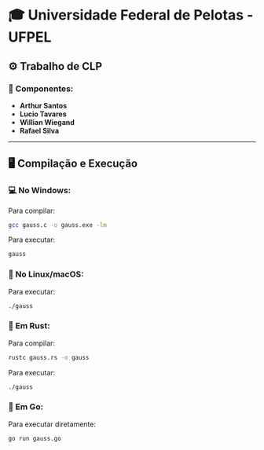 # 🎓 Universidade Federal de Pelotas - UFPEL  

## ⚙️ Trabalho de CLP  

### 👥 Componentes:
- **Arthur Santos**  
- **Lucio Tavares**  
- **Willian Wiegand**  
- **Rafael Silva**  

---

## 🖥️ Compilação e Execução  

### 💻 No Windows:  
Para compilar:  
```bash
gcc gauss.c -o gauss.exe -lm
````
Para executar:
```bash
gauss
````
### 🐧 No Linux/macOS:
Para executar:
```bash
./gauss
````
### 🦀 Em Rust:
Para compilar:
```bash
rustc gauss.rs -o gauss
````
Para executar:
```bash
./gauss
````
### 🐹 Em Go:
Para executar diretamente:
```bash
go run gauss.go
